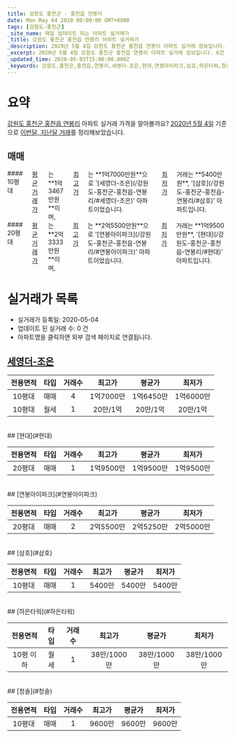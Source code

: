 ```yaml
---
title: 강원도 홍천군 - 홍천읍 연봉리
date: Mon May 04 2020 00:00:00 GMT+0900
tags: [강원도-홍천군]
_site_name: 매일 업데이트 되는 아파트 실거래가
_title: 강원도 홍천군 홍천읍 연봉리 아파트 실거래가
_description: 2020년 5월 4일 강원도 홍천군 홍천읍 연봉리 아파트 실거래 정보입니다. 6건 아파트 정보가 있습니다.
_excerpt: 2020년 5월 4일 강원도 홍천군 홍천읍 연봉리 아파트 실거래 정보입니다. 6건 아파트 정보가 있습니다.
_updated_time: 2020-05-03T15:00:00.000Z
_keywords: 강원도,홍천군,홍천읍,연봉리,세영더-조은,현대,연봉아이파크,삼호,하은타워,청솔
---
```





# 요약
<ins>강원도 홍천군 홍천읍 연봉리</ins> 아파트 실거래 가격을 알아볼까요? <ins>2020년 5월 4일</ins> 기준으로 <ins>이번달, 지난달 거래</ins>를 정리해보았습니다.

## 매매
<div class="container">
<div class="six columns" markdown="1">
#### 10평대
<ins>평균 거래가</ins>는 **1억3467만원**이며, <ins>최고가</ins>는 **1억7000만원**으로 '[세영더-조은](/강원도-홍천군-홍천읍-연봉리/#세영더-조은)' 아파트이었습니다. <ins>최저가</ins> 거래는 **5400만원**, '[삼호](/강원도-홍천군-홍천읍-연봉리/#삼호)' 아파트입니다.
</div>
<div class="six columns" markdown="1">
#### 20평대
<ins>평균 거래가</ins>는 **2억3333만원**이며, <ins>최고가</ins>는 **2억5500만원**으로 '[연봉아이파크](/강원도-홍천군-홍천읍-연봉리/#연봉아이파크)' 아파트이었습니다. <ins>최저가</ins> 거래는 **1억9500만원**, '[현대](/강원도-홍천군-홍천읍-연봉리/#현대)' 아파트입니다.
</div>
</div>



# 실거래가 목록
- 실거래가 등록일: 2020-05-04
- 업데이트 된 실거래 수: 0 건
- 아파트명을 클릭하면 외부 검색 페이지로 연결됩니다.

## [세영더-조은](#세영더-조은)

|전용면적|타입|거래수|최고가|평균가|최저가|
|:---:|:---:|:---:|:---:|:---:|:---:|
|10평대|<span class="deal-type-1">매매</span>|4|1억7000만|1억6450만|1억6000만|
|10평대|<span class="deal-type-3">월세</span>|1|20만/1억|20만/1억|20만/1억|

<br/>
## [현대](#현대)

|전용면적|타입|거래수|최고가|평균가|최저가|
|:---:|:---:|:---:|:---:|:---:|:---:|
|20평대|<span class="deal-type-1">매매</span>|1|1억9500만|1억9500만|1억9500만|

<br/>
## [연봉아이파크](#연봉아이파크)

|전용면적|타입|거래수|최고가|평균가|최저가|
|:---:|:---:|:---:|:---:|:---:|:---:|
|20평대|<span class="deal-type-1">매매</span>|2|2억5500만|2억5250만|2억5000만|

<br/>
## [삼호](#삼호)

|전용면적|타입|거래수|최고가|평균가|최저가|
|:---:|:---:|:---:|:---:|:---:|:---:|
|10평대|<span class="deal-type-1">매매</span>|1|5400만|5400만|5400만|

<br/>
## [하은타워](#하은타워)

|전용면적|타입|거래수|최고가|평균가|최저가|
|:---:|:---:|:---:|:---:|:---:|:---:|
|10평 이하|<span class="deal-type-3">월세</span>|1|38만/1000만|38만/1000만|38만/1000만|

<br/>
## [청솔](#청솔)

|전용면적|타입|거래수|최고가|평균가|최저가|
|:---:|:---:|:---:|:---:|:---:|:---:|
|10평대|<span class="deal-type-1">매매</span>|1|9600만|9600만|9600만|

<br/>



